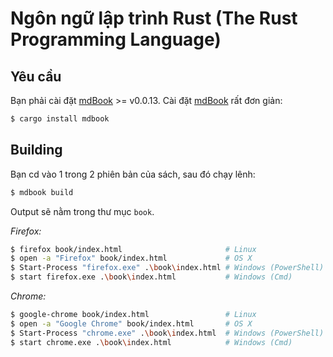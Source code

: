 # Ngôn ngữ lập trình Rust (The Rust Programming Language)

## Yêu cầu

Bạn phải cài đặt [mdBook] >= v0.0.13. Cài đặt [mdBook] rất đơn giản:

[mdBook]: https://github.com/azerupi/mdBook

```bash
$ cargo install mdbook
```

## Building

Bạn cd vào 1 trong 2 phiên bản của sách, sau đó chạy lênh:

```bash
$ mdbook build
```

Output sẽ nằm trong thư mục `book`.

_Firefox:_
```bash
$ firefox book/index.html                       # Linux
$ open -a "Firefox" book/index.html             # OS X
$ Start-Process "firefox.exe" .\book\index.html # Windows (PowerShell)
$ start firefox.exe .\book\index.html           # Windows (Cmd)
```

_Chrome:_
```bash
$ google-chrome book/index.html                 # Linux
$ open -a "Google Chrome" book/index.html       # OS X
$ Start-Process "chrome.exe" .\book\index.html  # Windows (PowerShell)
$ start chrome.exe .\book\index.html            # Windows (Cmd)
```
